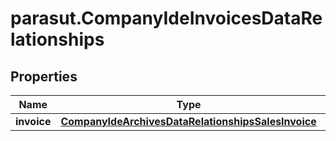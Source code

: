 # parasut.CompanyIdeInvoicesDataRelationships

## Properties
Name | Type | Description | Notes
------------ | ------------- | ------------- | -------------
**invoice** | [**CompanyIdeArchivesDataRelationshipsSalesInvoice**](CompanyIdeArchivesDataRelationshipsSalesInvoice.md) |  | [optional] 


